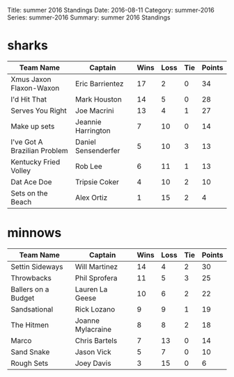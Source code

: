 Title: summer 2016 Standings
Date: 2016-08-11
Category: summer-2016
Series: summer-2016
Summary: summer 2016 Standings

sharks
=====
| Team Name | Captain | Wins | Loss | Tie | Points |
| --- | --- | --- | --- | --- | --- |
| Xmus Jaxon Flaxon-Waxon | Eric Barrientez | 17 | 2 | 0 | 34 |
  | I'd Hit That | Mark Houston | 14 | 5 | 0 | 28 |
  | Serves You Right | Joe Macrini | 13 | 4 | 1 | 27 |
  | Make up sets | Jeannie Harrington | 7 | 10 | 0 | 14 |
  | I've Got A Brazilian Problem | Daniel Sensenderfer | 5 | 10 | 3 | 13 |
  | Kentucky Fried Volley | Rob Lee | 6 | 11 | 1 | 13 |
  | Dat Ace Doe | Tripsie Coker | 4 | 10 | 2 | 10 |
  | Sets on the Beach | Alex Ortiz | 1 | 15 | 2 | 4 |
  

minnows
=====
| Team Name | Captain | Wins | Loss | Tie | Points |
| --- | --- | --- | --- | --- | --- |
| Settin Sideways | Will Martinez | 14 | 4 | 2 | 30 |
  | Throwbacks | Phil Sprofera | 11 | 5 | 3 | 25 |
  | Ballers on a Budget | Lauren La Geese | 10 | 6 | 2 | 22 |
  | Sandsational | Rick Lozano | 9 | 9 | 1 | 19 |
  | The Hitmen | Joanne Mylacraine | 8 | 8 | 2 | 18 |
  | Marco | Chris Bartels | 7 | 13 | 0 | 14 |
  | Sand Snake | Jason Vick | 5 | 7 | 0 | 10 |
  | Rough Sets | Joey Davis | 3 | 15 | 0 | 6 |
  


